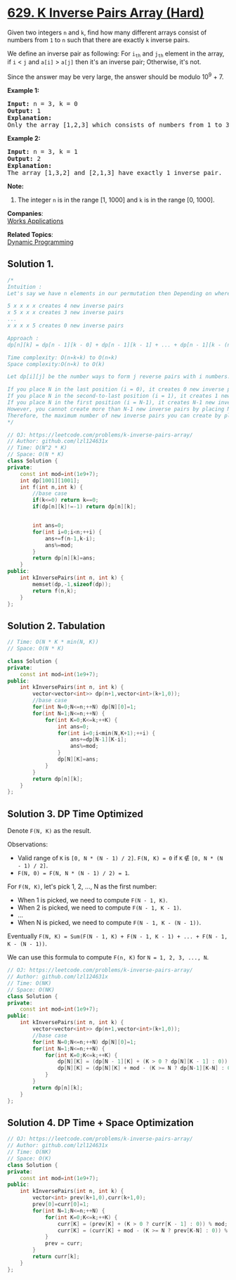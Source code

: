 # [629. K Inverse Pairs Array (Hard)](https://leetcode.com/problems/k-inverse-pairs-array/)

<p>
Given two integers <code>n</code> and <code>k</code>, find how many different arrays consist of numbers from <code>1</code> to <code>n</code> such that there are exactly <code>k</code> inverse pairs. 
</p>
<p>
We define an inverse pair as following:
For <code>i<sub>th</sub></code> and <code>j<sub>th</sub></code> element in the array, if <code>i</code> &lt; <code>j</code> and <code>a[i]</code> &gt; <code>a[j]</code> then it's an inverse pair; Otherwise, it's not.
</p>

<p>
Since the answer may be very large, the answer should be modulo 10<sup>9</sup> + 7.
</p>

<p><b>Example 1:</b><br>
</p><pre><b>Input:</b> n = 3, k = 0
<b>Output:</b> 1
<b>Explanation:</b> 
Only the array [1,2,3] which consists of numbers from 1 to 3 has exactly 0 inverse pair.
</pre>
<p></p>

<p><b>Example 2:</b><br>
</p><pre><b>Input:</b> n = 3, k = 1
<b>Output:</b> 2
<b>Explanation:</b> 
The array [1,3,2] and [2,1,3] have exactly 1 inverse pair.
</pre>
<p></p>

<p><b>Note:</b><br>
</p><ol>
<li>The integer <code>n</code> is in the range [1, 1000] and <code>k</code> is in the range [0, 1000].</li>
</ol>
<p></p>

**Companies**:  
[Works Applications](https://leetcode.com/company/works-applications)

**Related Topics**:  
[Dynamic Programming](https://leetcode.com/tag/dynamic-programming/)

## Solution 1.
```cpp
/*
Intuition :
Let's say we have n elements in our permutation then Depending on where we put the element (n+1) in our permutation, we may add 0, 1, 2, ..., n new inverse pairs. For example, if we have some permutation of 1...4, then:

5 x x x x creates 4 new inverse pairs
x 5 x x x creates 3 new inverse pairs
...
x x x x 5 creates 0 new inverse pairs

Approach : 
dp[n][k] = dp[n - 1][k - 0] + dp[n - 1][k - 1] + ... + dp[n - 1][k - (n - 1)]

Time complexity: O(n∗k∗k) to O(n∗k)
Space complexity:O(n∗k) to O(k)

Let dp[i][j] be the number ways to form j reverse pairs with i numbers.

If you place N in the last position (i = 0), it creates 0 new inverse pairs.            [Notice that it is i=0 for last position]
If you place N in the second-to-last position (i = 1), it creates 1 new inverse pair.
If you place N in the first position (i = N-1), it creates N-1 new inverse pairs.
However, you cannot create more than N-1 new inverse pairs by placing N in any position. 
Therefore, the maximum number of new inverse pairs you can create by placing N is N-1.
*/
```

```cpp
// OJ: https://leetcode.com/problems/k-inverse-pairs-array/
// Author: github.com/lzl124631x
// Time: O(N^2 * K)
// Space: O(N * K)
class Solution {
private:
    const int mod=int(1e9+7);
    int dp[1001][1001];
    int f(int n,int k) {
        //base case
        if(k<=0) return k==0;
        if(dp[n][k]!=-1) return dp[n][k];


        int ans=0;
        for(int i=0;i<n;++i) {
            ans+=f(n-1,k-i);
            ans%=mod;
        }
        return dp[n][k]=ans;
    }
public:
    int kInversePairs(int n, int k) {
        memset(dp,-1,sizeof(dp));
        return f(n,k);
    }
};
```

## Solution 2. Tabulation

```cpp
// Time: O(N * K * min(N, K))
// Space: O(N * K)

class Solution {
private:
    const int mod=int(1e9+7);
public:
    int kInversePairs(int n, int k) {
        vector<vector<int>> dp(n+1,vector<int>(k+1,0));
        //base case
        for(int N=0;N<=n;++N) dp[N][0]=1;
        for(int N=1;N<=n;++N) {
            for(int K=0;K<=k;++K) {
                int ans=0;
                for(int i=0;i<min(N,K+1);++i) {
                    ans+=dp[N-1][K-i];
                    ans%=mod;
                }
                dp[N][K]=ans;
            }
        }
        return dp[n][k];
    }
};
```

## Solution 3. DP Time Optimized    

Denote `F(N, K)` as the result.

Observations:
* Valid range of `K` is `[0, N * (N - 1) / 2]`. `F(N, K) = 0` if `K` &notin; `[0, N * (N - 1) / 2]`.
* `F(N, 0) = F(N, N * (N - 1) / 2) = 1`.

For `F(N, K)`, let's pick 1, 2, ..., N as the first number:
* When 1 is picked, we need to compute `F(N - 1, K)`.
* When 2 is picked, we need to compute `F(N - 1, K - 1)`.
* ...
* When N is picked, we need to compute `F(N - 1, K - (N - 1))`.

Eventually `F(N, K) = Sum(F(N - 1, K) + F(N - 1, K - 1) + ... + F(N - 1, K - (N - 1))`.

We can use this formula to compute `F(n, K)` for `N = 1, 2, 3, ..., N`.

```cpp
// OJ: https://leetcode.com/problems/k-inverse-pairs-array/
// Author: github.com/lzl124631x
// Time: O(NK)
// Space: O(NK)
class Solution {
private:
    const int mod=int(1e9+7);
public:
    int kInversePairs(int n, int k) {
        vector<vector<int>> dp(n+1,vector<int>(k+1,0));
        //base case
        for(int N=0;N<=n;++N) dp[N][0]=1;
        for(int N=1;N<=n;++N) {
            for(int K=0;K<=k;++K) {
                dp[N][K] = (dp[N - 1][K] + (K > 0 ? dp[N][K - 1] : 0)) % mod;
                dp[N][K] = (dp[N][K] + mod - (K >= N ? dp[N-1][K-N] : 0)) % mod;
            }
        }
        return dp[n][k];
    }
};
```

## Solution 4. DP Time + Space Optimization

```cpp
// OJ: https://leetcode.com/problems/k-inverse-pairs-array/
// Author: github.com/lzl124631x
// Time: O(NK)
// Space: O(K)
class Solution {
private:
    const int mod=int(1e9+7);
public:
    int kInversePairs(int n, int k) {
        vector<int> prev(k+1,0),curr(k+1,0);
        prev[0]=curr[0]=1;
        for(int N=1;N<=n;++N) {
            for(int K=0;K<=k;++K) {
                curr[K] = (prev[K] + (K > 0 ? curr[K - 1] : 0)) % mod;
                curr[K] = (curr[K] + mod - (K >= N ? prev[K-N] : 0)) % mod;
            }
            prev = curr;
        }
        return curr[k];
    }
};
```
